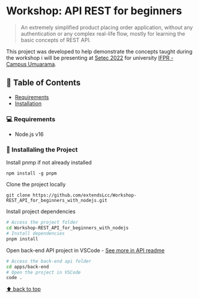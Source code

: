 
# Workshop: API REST for beginners

> An extremely simplified product placing order application, without any authentication or any complex real-life flow, mostly for learning the basic concepts of REST API.

This project was developed to help demonstrate the concepts taught during the workshop i will be presenting at [Setec 2022](https://www.even3.com.br/setec2022umuarama/) for university [IFPR - Campus Umuarama](https://umuarama.ifpr.edu.br/).

## :pushpin: Table of Contents

* [Requirements](#computer-requirements)
* [Installation](#wrench-installaling-the-project)

### :computer: Requirements


* Node.js v16

### :wrench: Installaling the Project

Install pnmp if not already installed
```
npm install -g pnpm
```
Clone the project locally
```
git clone https://github.com/extendsLcc/Workshop-REST_API_for_beginners_with_nodejs.git
```
Install project dependencies
```sh
# Access the project folder
cd Workshop-REST_API_for_beginners_with_nodejs
# Install dependencies
pnpm install
```
Open back-end API project in VSCode - [See more in API readme](https://github.com/extendsLcc/Workshop-REST_API_for_beginners_with_nodejs/blob/master/apps/back-end/readme.md)
```sh
# Access the back-end api folder
cd apps/back-end
# Open the project in VSCode
code .
```

[⬆ back to top](#workshop-api-rest-for-beginners)
